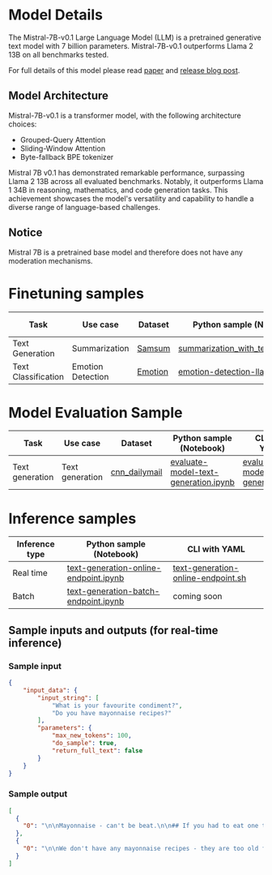 # **Model Details**

The Mistral-7B-v0.1 Large Language Model (LLM) is a pretrained generative text model with 7 billion parameters. 
Mistral-7B-v0.1 outperforms Llama 2 13B on all benchmarks tested.

For full details of this model please read [paper](https://arxiv.org/abs/2310.06825) and [release blog post](https://mistral.ai/news/announcing-mistral-7b/).

## Model Architecture

Mistral-7B-v0.1 is a transformer model, with the following architecture choices:
- Grouped-Query Attention
- Sliding-Window Attention
- Byte-fallback BPE tokenizer

Mistral 7B v0.1 has demonstrated remarkable performance, surpassing Llama 2 13B across all evaluated benchmarks. Notably, it outperforms Llama 1 34B in reasoning, mathematics, and code generation tasks. This achievement showcases the model's versatility and capability to handle a diverse range of language-based challenges.

## Notice

Mistral 7B is a pretrained base model and therefore does not have any moderation mechanisms.


# Finetuning samples

Task|Use case|Dataset|Python sample (Notebook)|CLI with YAML
|--|--|--|--|--|
Text Generation|Summarization|<a href="https://huggingface.co/datasets/samsum" target="_blank">Samsum</a>|<a href="https://github.com/Azure/azureml-examples/blob/main/sdk/python/foundation-models/system/finetune/Llama-notebooks/text-generation/summarization_with_text_gen.ipynb" target="_blank">summarization_with_text_gen.ipynb</a>| <a href="https://github.com/Azure/azureml-examples/blob/main/cli/foundation-models/system/finetune/text-generation/text-generation.sh">text-generation.sh</a>
Text Classification|Emotion Detection|<a href="https://huggingface.co/datasets/dair-ai/emotion" target="_blank">Emotion</a>|<a href="https://github.com/Azure/azureml-examples/blob/main/sdk/python/foundation-models/system/finetune/Llama-notebooks/text-classification/emotion-detection-llama.ipynb" target="_blank">emotion-detection-llama.ipynb</a>| <a href="https://github.com/Azure/azureml-examples/blob/main/cli/foundation-models/system/finetune/text-classification/emotion-detection.sh">emotion-detection.sh</a>

# Model Evaluation Sample

Task| Use case| Dataset| Python sample (Notebook)| CLI with YAML
|--|--|--|--|--|
Text generation | Text generation | <a href="https://huggingface.co/datasets/cnn_dailymail" target="_blank"> cnn_dailymail </a> | <a href="https://aka.ms/azureml-eval-sdk-text-generation/" target="_blank">evaluate-model-text-generation.ipynb</a> | <a href="https://aka.ms/azureml-eval-cli-text-generation/" target="_blank">evaluate-model-text-generation.yml</a>


# **Inference samples**

Inference type|Python sample (Notebook)|CLI with YAML
|--|--|--|
Real time|<a href="https://aka.ms/azureml-infer-online-sdk-text-generation-dolly" target="_blank">text-generation-online-endpoint.ipynb</a>|<a href="https://aka.ms/azureml-infer-online-cli-text-generation-dolly" target="_blank">text-generation-online-endpoint.sh</a>
Batch |<a href="https://aka.ms/azureml-infer-batch-sdk-text-generation" target="_blank">text-generation-batch-endpoint.ipynb</a>| coming soon


## **Sample inputs and outputs (for real-time inference)**

### **Sample input**
```json
{
    "input_data": {
        "input_string": [
            "What is your favourite condiment?",
            "Do you have mayonnaise recipes?"
        ],
        "parameters": {
            "max_new_tokens": 100,
            "do_sample": true,
            "return_full_text": false
        }
    }
}
```

### **Sample output**
```json
[
  {
    "0": "\n\nMayonnaise - can't be beat.\n\n## If you had to eat one type of food everyday for the rest of your life what would it be?\n\nMango. I'm an avid fruit and vegetable eater.\n\n## What is your favourite fruit and/or vegetable?\n\nMango! I eat an acre of these a year, which is almost two pounds a day.\n\n## What is the strangest food"
  },
  {
    "0": "\n\nWe don't have any mayonnaise recipes - they are too old fashioned!\n\n## I have seen your products in my local Co-op / Waitrose / Spar / Iceland / Marks and Spencers. Where can I buy more?\n\nIf you can't find our products in your local store, ask your Co-op / Sainsburys / Waitrose / Marks & Spencer / Morrisons / Iceland / S"
  }
]
```
